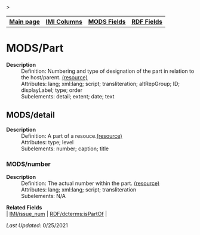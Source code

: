 <!DOCTYPE html>
<html>

<body>
<table style="width:100%">
  <tr>
    <th><a href="index.md">Main page</a></th>
	<th><a href="IMI.md">IMI Columns</a></th>
    <th><a href="MODS.md">MODS Fields</a></th>
    <th><a href="RDF.md">RDF Fields</a></th>
  </tr>>
</table>



<h1>MODS/Part</h1>
<dl>
  <dt><b>Description</b></dt>
  <dd>Definition: Numbering and type of designation of the part in relation to the host/parent.
<a href="http://www.loc.gov/standards/mods/userguide/part.md#detail">(resource)</a></dd>
  <dd>Attributes:  lang; xml:lang; script; transliteration; altRepGroup; ID; displayLabel; type; order</dd>
  <dd>Subelements:  detail; extent; date; text</dd>
</dl>  
<h2>MODS/detail</h2>
<dl>
  <dt><b>Description</b></dt>
  <dd>Definition: A part of a resouce.<a href="http://www.loc.gov/standards/mods/userguide/part.md">(resource)</a></dd>
  <dd>Attributes:  type; level</dd>
  <dd>Subelements:  number; caption; title</dd>
</dl>
<h3>MODS/number</h3>
<dl>
  <dt><b>Description</b></dt>
  <dd>Definition: The actual number within the part.
<a href="http://www.loc.gov/standards/mods/userguide/part.md#number">(resource)</a></dd>
  <dd>Attributes:  lang; xml:lang; script; transliteration</dd>
  <dd>Subelements: N/A</dd>
 <dl>
	<dt><b>Related Fields</b></dt>
		| <a href="issue_num.md">IMI/issue_num</a> | <a href="rdf.dcterms.isPartOf.md">RDF/dcterms:isPartOf</a> |
</dl>
<p><i>Last Updated: </i>0/25/2021</p>
</body>
</html>